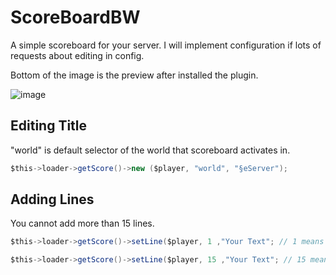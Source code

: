 # ScoreBoardBW

A simple scoreboard for your server. I will implement configuration if lots of requests about editing in config.

Bottom of the image is the preview after installed the plugin.

![image](https://i.ibb.co/KGCWs88/Screenshot-20200621-135502-Minecraft.jpg)

## Editing Title

"world" is default selector of the world that scoreboard activates in.

```csharp
$this->loader->getScore()->new ($player, "world", "§eServer");
```

## Adding Lines

You cannot add more than 15 lines.

```csharp
$this->loader->getScore()->setLine($player, 1 ,"Your Text"; // 1 means the first line
```

```csharp
$this->loader->getScore()->setLine($player, 15 ,"Your Text"; // 15 means the last line
```